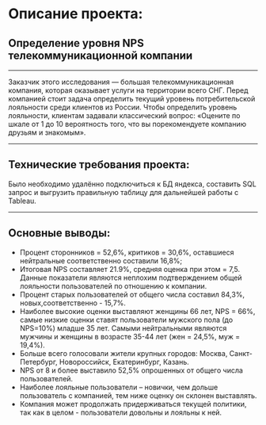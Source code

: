 # Описание проекта:
## Определение уровня NPS телекоммуникационной компании
____________________________
Заказчик этого исследования — большая телекоммуникационная компания, которая оказывает услуги на территории всего СНГ. Перед компанией стоит задача определить текущий уровень потребительской лояльности среди клиентов из России. 
Чтобы определить уровень лояльности, клиентам задавали классический вопрос: «Оцените по шкале от 1 до 10 вероятность того, что вы порекомендуете компанию друзьям и знакомым».
____________________________
## Технические требования проекта:
Было необходимо удалённо подключиться к БД яндекса, составить SQL запрос и выгрузить правильную таблицу для дальнейшей работы с Tableau.
____________________________
## Основные выводы:
- Процент сторонников = 52,6%, критиков = 30,6%, оставшиеся нейтральные соответственно составили 16,8%;
- Итоговая NPS составляет 21.9%, средняя оценка при этом = 7,5. Данные показатели являются неплохим подтверждением общей лояльности пользователей по отношению к компании.
- Процент старых пользователей от общего числа составил 84,3%, новых,соответственно - 15,7%.
- Наиболее высокие оценки выставляют женщины 66 лет, NPS = 66%, самые низкие оценки ставят пользователи мужского пола (до NPS=10%) младше 35 лет. Самыми нейтральными являются мужчины и женщины в возрасте 35-44 лет (жен = 24,5%, муж = 19,4%).
- Больше всего голосовали жители крупных городов: Москва, Санкт-Петербург, Новороссийск, Екатеринбург, Казань.
- NPS от 8 и более выставило 52,5% опрошенных от общего числа пользователей.
- Наиболее лояльные пользователи – новички, чем дольше пользователь с компанией, тем ниже оценку он склонен выставлять.
- Компания может продолжать придерживаться текущей политики, так как в целом - пользователи довольны и лояльны к ней.
